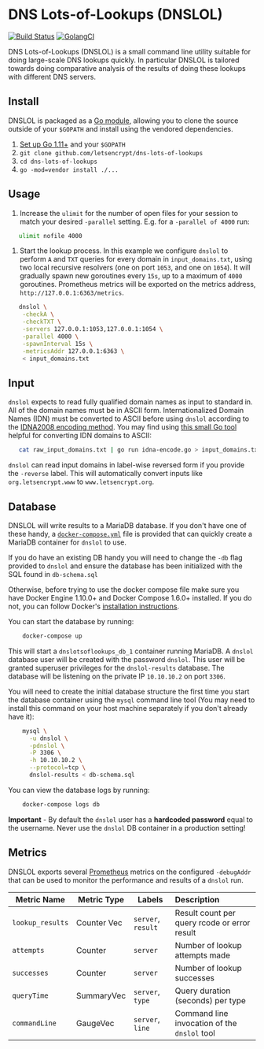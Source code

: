 # DNS Lots-of-Lookups (DNSLOL)

[![Build Status](https://travis-ci.org/letsencrypt/dns-lots-of-lookups.svg?branch=master)](https://travis-ci.org/letsencrypt/dns-lots-of-lookups)
[![GolangCI](https://golangci.com/badges/github.com/letsencrypt/dns-lots-of-lookups.svg)](https://golangci.com/r/github.com/letsencrypt/dns-lots-of-lookups)


DNS Lots-of-Lookups (DNSLOL) is a small command line utility suitable for doing
large-scale DNS lookups quickly. In particular DNSLOL is tailored towards doing
comparative analysis of the results of doing these lookups with different DNS
servers.

## Install

DNSLOL is packaged as a [Go module](https://github.com/golang/go/wiki/Modules),
allowing you to clone the source outside of your `$GOPATH` and install using the
vendored dependencies.

1. [Set up Go 1.11+](https://golang.org/doc/install) and your `$GOPATH`
1. `git clone github.com/letsencrypt/dns-lots-of-lookups`
1. `cd dns-lots-of-lookups`
1. `go -mod=vendor install ./...`

## Usage

1. Increase the `ulimit` for the number of open files for your session to match
   your desired `-parallel` setting. E.g. for a `-parallel of 4000` run:

```bash
   ulimit nofile 4000
```

1. Start the lookup process. In this example we configure `dnslol` to perform `A`
   and `TXT` queries for every domain in `input_domains.txt`, using two local
   recursive resolvers (one on port `1053`, and one on `1054`). It will
   gradually spawn new goroutines every `15s`, up to a maximum of `4000`
   goroutines. Prometheus metrics will be exported on the metrics address,
   `http://127.0.0.1:6363/metrics`.

```bash
   dnslol \
    -checkA \
    -checkTXT \
    -servers 127.0.0.1:1053,127.0.0.1:1054 \
    -parallel 4000 \
    -spawnInterval 15s \
    -metricsAddr 127.0.0.1:6363 \
    < input_domains.txt
```

## Input

`dnslol` expects to read fully qualified domain names as input to standard in.
All of the domain names must be in ASCII form. Internationalized Domain Names
(IDN) must be converted to ASCII before using `dnslol` according to the
[IDNA2008 encoding method](http://unicode.org/reports/tr46/#ToASCII). You may
find using [this small Go
tool](https://gist.github.com/cpu/9e232491edb5fd7db18c2e1926ee532c) helpful for
converting IDN domains to ASCII:

```bash
   cat raw_input_domains.txt | go run idna-encode.go > input_domains.txt
```

`dnslol` can read input domains in label-wise reversed form if you provide the
`-reverse` label. This will automatically convert inputs like
`org.letsencrypt.www` to `www.letsencrypt.org`.

## Database

DNSLOL will write results to a MariaDB database. If you don't have one of these
handy,
a [`docker-compose.yml`](https://github.com/letsencrypt/dns-lots-of-lookups/blob/master/docker-compose.yml)
file is provided that can quickly create a MariaDB container for `dnslol` to
use.

If you do have an existing DB handy you will need to change the `-db` flag
provided to `dnslol` and ensure the database has been initialized with the SQL
found in `db-schema.sql`

Otherwise, before trying to use the docker compose file make sure you have
Docker Engine 1.10.0+ and Docker Compose 1.6.0+ installed. If you do not, you
can follow Docker's [installation
instructions](https://docs.docker.com/compose/install/).

You can start the database by running:

```bash
    docker-compose up
```

This will start a `dnslotsoflookups_db_1` container running MariaDB. A `dnslol`
database user will be created with the password `dnslol`. This user will be
granted superuser privileges for the `dnslol-results` database. The database 
will be listening on the private IP `10.10.10.2` on port `3306`.

You will need to create the initial database structure the first time you start
the database container using the `mysql` command line tool (You may need to
install this command on your host machine separately if you don't already have it):

```bash
    mysql \
      -u dnslol \
      -pdnslol \
      -P 3306 \
      -h 10.10.10.2 \
      --protocol=tcp \
      dnslol-results < db-schema.sql
```

You can view the database logs by running:

```bash
    docker-compose logs db
```

**Important** - By default the `dnslol` user has a **hardcoded password** equal
to the username. Never use the `dnslol` DB container in a production setting!

## Metrics

DNSLOL exports several [Prometheus](https://prometheus.io/) metrics on the configured `-debugAddr` that can be used to monitor the performance and results of a `dnslol` run.

| Metric Name      | Metric Type   | Labels              | Description                                  |
| ---------------- |---------------|---------------------|:---------------------------------------------|
| `lookup_results` | Counter Vec   | `server`, `result`  | Result count per query rcode or error result |
| `attempts`       | Counter       | `server`            | Number of lookup attempts made               |
| `successes`      | Counter       | `server`            | Number of lookup successes                   |
| `queryTime`      | SummaryVec    | `server`, `type`    | Query duration (seconds) per type            |
| `commandLine`    | GaugeVec      | `server`, `line`    | Command line invocation of the `dnslol` tool |
